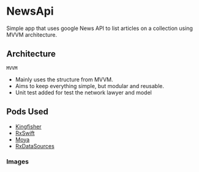 # NewsApi

Simple app that uses google News API to list articles on a collection using MVVM architecture.

## Architecture

``MVVM``

- Mainly uses the structure from MVVM.
- Aims to keep everything simple, but modular and reusable.
- Unit test added for test the network lawyer and model

## Pods Used

- [Kingfisher](https://github.com/onevcat/Kingfisher)
- [RxSwift](https://github.com/ReactiveX/RxSwift)
- [Moya](https://github.com/Moya/Moya)
- [RxDataSources](https://github.com/RxSwiftCommunity/RxDataSources)


### Images
